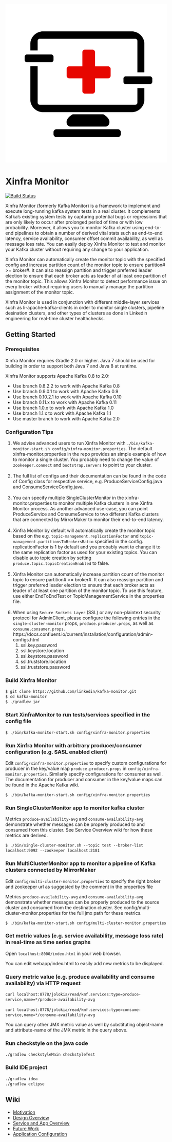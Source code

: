 <p align="center">
  <img src="/docs/images/xinfra_monitor.png" width="510"/>
</p>

# Xinfra Monitor
[![Build Status](https://travis-ci.org/linkedin/kafka-monitor.svg?branch=master)](https://travis-ci.org/linkedin/kafka-monitor)

Xinfra Monitor (formerly Kafka Monitor) is a framework to implement and execute long-running kafka
system tests in a real cluster. It complements Kafka’s existing system
tests by capturing potential bugs or regressions that are only likely to occur
after prolonged period of time or with low probability. Moreover, it allows you to monitor Kafka
cluster using end-to-end pipelines to obtain a number of derived vital stats
such as end-to-end latency, service availability, consumer offset commit availability,
as well as message loss rate. You can easily
deploy Xinfra Monitor to test and monitor your Kafka cluster without requiring
any change to your application.

Xinfra Monitor can automatically create the monitor topic with the specified config
and increase partition count of the monitor topic to ensure partition# >=
broker#. It can also reassign partition and trigger preferred leader election
to ensure that each broker acts as leader of at least one partition of the
monitor topic. This allows Xinfra Monitor to detect performance issue on every
broker without requiring users to manually manage the partition assignment of
the monitor topic.

Xinfra Monitor is used in conjunction with different middle-layer services such as li-apache-kafka-clients in order to monitor single clusters, pipeline desination clusters, and other types of clusters as done in Linkedin engineering for real-time cluster healthchecks.

## Getting Started

### Prerequisites
Xinfra Monitor requires Gradle 2.0 or higher. Java 7 should be used for
building in order to support both Java 7 and Java 8 at runtime.

Xinfra Monitor supports Apache Kafka 0.8 to 2.0:
- Use branch 0.8.2.2 to work with Apache Kafka 0.8
- Use branch 0.9.0.1 to work with Apache Kafka 0.9
- Use branch 0.10.2.1 to work with Apache Kafka 0.10
- Use branch 0.11.x to work with Apache Kafka 0.11
- Use branch 1.0.x to work with Apache Kafka 1.0
- Use branch 1.1.x to work with Apache Kafka 1.1
- Use master branch to work with Apache Kafka 2.0


### Configuration Tips

<ol>
<li> We advise advanced users to run Xinfra Monitor with
<code>./bin/kafka-monitor-start.sh config/xinfra-monitor.properties</code>. The default
xinfra-monitor.properties in the repo provides an simple example of how to
monitor a single cluster. You probably need to change the value of
<code>zookeeper.connect</code> and <code>bootstrap.servers</code> to point to your cluster.
  </li>
  <br />
<li> The full list of configs and their documentation can be found in the code of
Config class for respective service, e.g. ProduceServiceConfig.java and
ConsumeServiceConfig.java.</li>
<br />
<li> You can specify multiple SingleClusterMonitor in the xinfra-monitor.properties to
monitor multiple Kafka clusters in one Xinfra Monitor process. As another
advanced use-case, you can point ProduceService and ConsumeService to two different Kafka clusters that are connected by MirrorMaker to monitor their end-to-end latency.</li>
<br />  
<li> Xinfra Monitor by default will automatically create the monitor topic based on
the e.g.  <code>topic-management.replicationFactor</code> and <code>topic-management.partitionsToBrokersRatio</code>
specified in the config. replicationFactor is 1 by default and you probably
want to change it to the same replication factor as used for your existing
topics. You can disable auto topic creation by setting <code>produce.topic.topicCreationEnabled</code> to false.
</li>
<br />
<li> Xinfra Monitor can automatically increase partition count of the monitor topic
to ensure partition# >= broker#. It can also reassign partition and trigger
preferred leader election to ensure that each broker acts as leader of at least
one partition of the monitor topic. To use this feature, use either
EndToEndTest or TopicManagementService in the properties file. </li>
<br />
  <li> When using <code>Secure Sockets Layer</code> (SSL) or any non-plaintext security protocol for AdminClient, please configure the following entries in the <code>single-cluster-monitor</code> props, <code>produce.producer.props</code>, as well as <code>consume.consumer.props</code>. https://docs.confluent.io/current/installation/configuration/admin-configs.html 
<ol>
  <li> ssl.key.password	</li>
  <li> ssl.keystore.location</li>
  <li> ssl.keystore.password </li>
  <li> ssl.truststore.location</li>
  <li> ssl.truststore.password</li>
</ol>
</ol>


### Build Xinfra Monitor
```
$ git clone https://github.com/linkedin/kafka-monitor.git
$ cd kafka-monitor 
$ ./gradlew jar
```

### Start XinfraMonitor to run tests/services specified in the config file
```
$ ./bin/kafka-monitor-start.sh config/xinfra-monitor.properties
```

### Run Xinfra Monitor with arbitrary producer/consumer configuration (e.g. SASL enabled client)
Edit `config/xinfra-monitor.properties` to specify custom configurations for producer in the key/value map `produce.producer.props` in
`config/xinfra-monitor.properties`. Similarly specify configurations for
consumer as well. The documentation for producer and consumer in the key/value maps can be found in the Apache Kafka wiki.

```
$ ./bin/kafka-monitor-start.sh config/xinfra-monitor.properties
```

### Run SingleClusterMonitor app to monitor kafka cluster

Metrics `produce-availability-avg` and `consume-availability-avg` demonstrate
whether messages can be properly produced to and consumed from this cluster.
See Service Overview wiki for how these metrics are derived.

```
$ ./bin/single-cluster-monitor.sh --topic test --broker-list localhost:9092 --zookeeper localhost:2181
```

### Run MultiClusterMonitor app to monitor a pipeline of Kafka clusters connected by MirrorMaker
Edit `config/multi-cluster-monitor.properties` to specify the right broker and
zookeeper url as suggested by the comment in the properties file

Metrics `produce-availability-avg` and `consume-availability-avg` demonstrate
whether messages can be properly produced to the source cluster and consumed
from the destination cluster. See config/multi-cluster-monitor.properties for
the full jmx path for these metrics.

```
$ ./bin/kafka-monitor-start.sh config/multi-cluster-monitor.properties
```

### Get metric values (e.g. service availability, message loss rate) in real-time as time series graphs
Open ```localhost:8000/index.html``` in your web browser.

You can edit webapp/index.html to easily add new metrics to be displayed.

### Query metric value (e.g. produce availability and consume availability) via HTTP request
```
curl localhost:8778/jolokia/read/kmf.services:type=produce-service,name=*/produce-availability-avg

curl localhost:8778/jolokia/read/kmf.services:type=consume-service,name=*/consume-availability-avg
```

You can query other JMX metric value as well by substituting object-name and
attribute-name of the JMX metric in the query above.

### Run checkstyle on the java code
```
./gradlew checkstyleMain checkstyleTest
```

### Build IDE project
```
./gradlew idea
./gradlew eclipse
```

## Wiki

- [Motivation](https://github.com/linkedin/kafka-monitor/wiki/Motivation)
- [Design Overview](https://github.com/linkedin/kafka-monitor/wiki/Design-Overview)
- [Service and App Overview](https://github.com/linkedin/kafka-monitor/wiki)
- [Future Work](https://github.com/linkedin/kafka-monitor/wiki/Future-Work)
- [Application Configuration](https://github.com/linkedin/kafka-monitor/wiki/App-Configuration)

